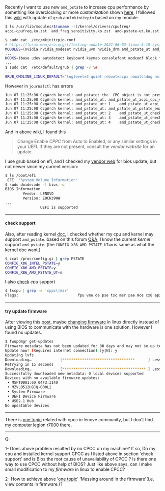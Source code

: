 Recently I want to use new `amd_pstate` to increase cpu performance by something like overclocking or more *customization* shown [here][1], I followed this [wiki][2] with update of `grub` and `mkinitcpio` based on my module.

```bash
$ ls /usr/lib/modules/$(uname -r)/kernel/drivers/cpufreq/
acpi-cpufreq.ko.zst  amd_freq_sensitivity.ko.zst  amd-pstate-ut.ko.zst  p4-clockmod.ko.zst  pcc-cpufreq.ko.zst  powernow-k8.ko.zst  speedstep-lib.ko.zst

$ sudo cat  /etc/mkinitcpio.conf
# https://forum.manjaro.org/t/testing-update-2022-06-03-linux-5-18-systemd-251-gnome-42-2-nvidia-mesa-pulseaudio-perl/112820/20
MODULES=(nvidia nvidia_modeset nvidia_uvm nvidia_drm amd_pstate_ut amd_freq_sensitivity)
...
HOOKS=(base udev autodetect keyboard keymap consolefont modconf block filesystems fsck)
...
$ sudo cat  /etc/default/grub | grep -v \#
...
GRUB_CMDLINE_LINUX_DEFAULT="loglevel=3 quiet reboot=acpi nowatchdog nmi_watchdog=0 nvidia_drm.modeset=1 drm.debug=0x1ff nvidia.NVreg_RegistryDwords=EnableBrightnessControl=1 processor.ignore_ppc=1 processor.ignore_tpc=1 amd_pstate=active amd_pstate.shared_mem=1 amd_pstate.enable=1 initcall_blacklist=acpi_cpufreq_init "
```

However in `journalctl` has errors
```bash
Jun 07 11:25:08 CzgArch kernel: amd_pstate: the _CPC object is not present in SBIOS or ACPI disabled
Jun 07 11:25:08 CzgArch kernel: amd_pstate_ut: amd_pstate_ut_acpi_cpc_valid the _CPC object is not present in SBIOS!
Jun 07 11:25:08 CzgArch kernel: amd_pstate_ut: 1    amd_pstate_ut_acpi_cpc_valid         fail!
Jun 07 11:25:08 CzgArch kernel: amd_pstate_ut: amd_pstate_ut_pstate_enable amd pstate must be enabled!
Jun 07 11:25:08 CzgArch kernel: amd_pstate_ut: 2    amd_pstate_ut_check_enabled         fail!
Jun 07 11:25:08 CzgArch kernel: amd_pstate_ut: 3    amd_pstate_ut_check_perf         success!
Jun 07 11:25:08 CzgArch kernel: amd_pstate_ut: 4    amd_pstate_ut_check_freq         success!
```

And in above wiki, I found this
> Change Enable *CPPC* from Auto to Enabled, or any similar settings in your UEFI. If they are not present, consult the *vendor website* for an update.

I use grub based on efi, and I checked my [vendor web][3] for bios update, but not newer since my current version:
```bash
$ ls /boot/efi 
 EFI  'System Volume Information'
$ sudo dmidecode -t bios -q
BIOS Information
        Vendor: LENOVO
        Version: EUCN39WW
...
                UEFI is supported
```
---
#### check support
Also, after reading kernel [doc][4], I checked whether my cpu and kernel may support `amd_pstate`. based on this forum [Q&A][5], I know the current *kernel* support `amd_pstate`.  (the `CONFIG_X86_AMD_PSTATE_UT=m` is same as what the kernel doc want.)
```bash
$ zcat /proc/config.gz | grep PSTATE
CONFIG_X86_INTEL_PSTATE=y
CONFIG_X86_AMD_PSTATE=y
CONFIG_X86_AMD_PSTATE_UT=m
```

I also [check][6] *cpu* support
```bash
$ lscpu | grep -e 'cppc\|msr' 
Flags:                           fpu vme de pse tsc msr pae mce cx8 apic sep mtrr pge mca cmov pat pse36 clflush mmx fxsr sse sse2 ht syscall nx mmxext fxsr_opt pdpe1gb rdtscp lm constant_tsc rep_good nopl nonstop_tsc cpuid extd_apicid aperfmperf rapl pni pclmulqdq monitor ssse3 fma cx16 sse4_1 sse4_2 movbe popcnt aes xsave avx f16c rdrand lahf_lm cmp_legacy svm extapic cr8_legacy abm sse4a misalignsse 3dnowprefetch osvw ibs skinit wdt tce topoext perfctr_core perfctr_nb bpext perfctr_llc mwaitx cpb cat_l3 cdp_l3 hw_pstate ssbd mba ibrs ibpb stibp vmmcall fsgsbase bmi1 avx2 smep bmi2 cqm rdt_a rdseed adx smap clflushopt clwb sha_ni xsaveopt xsavec xgetbv1 cqm_llc cqm_occup_llc cqm_mbm_total cqm_mbm_local clzero irperf xsaveerptr rdpru wbnoinvd cppc arat npt lbrv svm_lock nrip_save tsc_scale vmcb_clean flushbyasid decodeassists pausefilter pfthreshold avic v_vmsave_vmload vgif v_spec_ctrl umip rdpid overflow_recov succor smca
```
---
#### try update firmware
After viewing this [post][7], maybe [changing firmware][8] in linux directly instead of using BIOS to communicate with the hardware is one solution. However I found no updates.
```bash
$ fwupdmgr get-updates
Firmware metadata has not been updated for 30 days and may not be up to date.
Update now? (Requires internet connection) [y|N]: y
Updating lvfs
Downloading…             [*********************************      ] Less than one minute remaining…Request failed : Error: connect ETIMEDOUT 142.251.42.238:443
Retrying in 15 seconds
Downloading…             [************************************** ] Less than one minute remaining…
Successfully downloaded new metadata: 0 local devices supported
Devices with no available firmware updates: 
 • MSFT0001:00 04F3:3140
 • MZVLB512HBJQ-000L2
 • System Firmware
 • UEFI Device Firmware
 • USB2.1 Hub
No updatable devices
```
---

There is [one topic][9] related with cpcc in lenove community, but I don't find my computer legion r7000 there.

---
Q: 

1- Does above problem resulted by no CPCC on my machine? If so, Do my cpu and installed kernel support CPCC as I listed above in section 'check support' and is Bios the root cause of unavailability of CPCC ? Is there one way to use CPCC without help of BIOS? Just like above says, can I make small modification to my *firmware* in linux to enable CPCC?

2- How to achieve above '[one topic][9]' 'Messing around in the firmware'(i.e. view contents in firmware.)?


  [1]: https://forum.manjaro.org/t/anyone-running-amd-pstate-active/140643/6
  [2]: https://wiki.archlinux.org/title/CPU_frequency_scaling#Scaling_drivers
  [3]: https://newsupport.lenovo.com.cn/driveList.html?fromsource=driveList&selname=Lenovo%20Legion%20r7000%202020
  [4]: https://www.kernel.org/doc/html/latest/admin-guide/pm/amd-pstate.html
  [5]: https://forum.manjaro.org/t/how-to-enable-amd-pstate/123720/2
  [6]: https://forum.manjaro.org/t/is-the-amd-pstate-driver-included-in-5-17-rc1-kernel/99978/8
  [7]: https://www.phoronix.com/news/AMD-P-State-Linux-5.17
  [8]: https://wiki.archlinux.org/title/fwupd#Stuck_when_rebooting
  [9]: https://forums.lenovo.com/t5/Other-Linux-Discussions/amd-pstate-driver-support-for-AMD-laptops/m-p/5135917?page=1#5599568